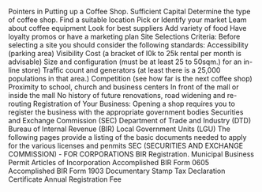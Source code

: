 Pointers in Putting up a Coffee Shop.
Sufficient Capital
Determine the type of coffee shop.
Find a suitable location
Pick or Identify your market
Leam about coffee equipment
Look for best suppliers
Add variety of food
Have loyalty promos or have a marketing plan
Site Selections Criteria:
Before selecting a site you should consider the following standards:
Accessibility (parking area)
Visibility
Cost (a bracket of I0k to 25k rental per month is advisable)
Size and configuration (must be at least 25 to 50sqm.) for an in-line store)
Traffic count and generators (at least there is a 25,000 populations in that area.)
Competition (see how far is the next coffee shop)
Proximity to school, church and business centers
In front of the mall or inside the mall
No history of future renovations, road widening and re- routing
Registration of Your Business:
Opening a shop requires you to register the business with the appropriate government bodies
Securities and Exchange Commission (SEC)
Department of Trade and Industry (DTD)
Bureau of Internal Revenue (BIR)
Local Government Units (LGU)
The following pages provide a listing of the basic documents needed to apply for the various licenses and
penmits
SEC (SECURITIES AND EXCHANGE COMMISSION) - FOR CORPORATIONS
BIR Registration.
Municipal Business Permit
Articles of Incorporation
Accomplished BIR Form 0605
Accomplished BIR Form 1903
Documentary Stamp Tax Declaration Certificate
Annual Registration Fee

